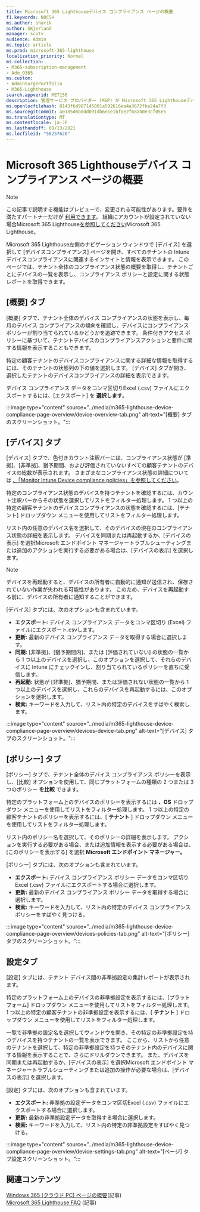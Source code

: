 ```yaml
---
title: Microsoft 365 Lighthouseデバイス コンプライアンス ページの概要
f1.keywords: NOCSH
ms.author: sharik
author: SKjerland
manager: scotv
audience: Admin
ms.topic: article
ms.prod: microsoft-365-lighthouse
localization_priority: Normal
ms.collection:
- M365-subscription-management
- Adm_O365
ms.custom:
- AdminSurgePortfolio
- M365-Lighthouse
search.appverid: MET150
description: 管理サービス プロバイダー (MSP) が Microsoft 365 Lighthouseデバイスコンプライアンス ページについて説明します。
ms.openlocfilehash: 8143f6d987145001a502616ea4a3672fba24a7f3
ms.sourcegitcommit: a0185d6b0dd091db6e1e1bfae2f68ab0e3cf05e5
ms.translationtype: MT
ms.contentlocale: ja-JP
ms.lasthandoff: 08/13/2021
ms.locfileid: "58257620"
---
```

# <a name="microsoft-365-lighthouse-device-compliance-page-overview"></a>Microsoft 365 Lighthouseデバイス コンプライアンス ページの概要

> [!NOTE]
> この記事で説明する機能はプレビューで、変更される可能性があります。要件を満たすパートナーだけが [利用できます](m365-lighthouse-requirements.md)。 組織にアカウントが設定されていない場合Microsoft 365 Lighthouse[を参照してください](m365-lighthouse-sign-up.md)Microsoft 365 Lighthouse。

Microsoft 365 Lighthouse左側のナビゲーション ウィンドウで [デバイス] を選択して [デバイスコンプライアンス] ページを開き、すべてのテナントの Intune デバイスコンプライアンスに関連するインサイトと情報を表示できます。 このページでは、テナント全体のコンプライアンス状態の概要を取得し、テナントごとにデバイスの一覧を表示し、コンプライアンス ポリシーと設定に関する状態レポートを取得できます。

## <a name="overview-tab"></a>[概要] タブ  
  
[概要] タブで、テナント全体のデバイス コンプライアンスの状態を表示し、毎月のデバイス コンプライアンスの傾向を確認し、デバイスにコンプライアンス ポリシーが割り当てられているかどうかを追跡できます。 条件付きアクセス ポリシーに基づいて、テナントデバイスのコンプライアンスアクションと要件に関する情報を表示することもできます。 

特定の顧客テナントのデバイスコンプライアンスに関する詳細な情報を取得するには、そのテナントの状態列の下の値を選択します。 [デバイス] タブが開き、選択したテナントのデバイスコンプライアンスの詳細を表示できます。

デバイス コンプライアンス データをコンマ区切りExcel (.csv) ファイルにエクスポートするには、[エクスポート] を **選択します**。

:::image type="content" source="../media/m365-lighthouse-device-compliance-page-overview/device-overview-tab.png" alt-text="[概要] タブのスクリーンショット。":::

## <a name="devices-tab"></a>[デバイス] タブ

[デバイス] タブで、色付きカウント注釈バーには、コンプライアンス状態が [準拠]、[非準拠]、猶予期間、および評価されていないすべての顧客テナントのデバイスの総数が表示されます。 さまざまなコンプライアンス状態の詳細については [、「Monitor Intune Device compliance policies」を参照してください](/mem/intune/protect/compliance-policy-monitor)。

特定のコンプライアンス状態のデバイスを持つテナントを確認するには、カウント注釈バーからその状態を選択してリストをフィルター処理します。 1 つ以上の特定の顧客テナントのデバイスコンプライアンスの状態を確認するには、[テナント] ドロップダウン メニューを使用してリストをフィルター処理します。

リスト内の任意のデバイス名を選択して、そのデバイスの現在のコンプライアンス状態の詳細を表示します。 デバイスを同期または再起動するか、[デバイスの表示] を選択Microsoft エンドポイント マネージャートラブルシューティングまたは追加のアクションを実行する必要がある場合は、[デバイスの表示] を選択します。

> [!NOTE]
> デバイスを再起動すると、デバイスの所有者に自動的に通知が送信され、保存されていない作業が失われる可能性があります。 このため、デバイスを再起動する前に、デバイスの所有者に通知することができます。

[デバイス] タブには、次のオプションも含まれています。

- **エクスポート:** デバイス コンプライアンス データをコンマ区切り (Excel) ファイルにエクスポート.csvします。
- **更新:** 最新のデバイス コンプライアンス データを取得する場合に選択します。
- **同期:** [非準拠]、[猶予期間内]、または [評価されていない] の状態の一覧から 1 つ以上のデバイスを選択し、このオプションを選択して、それらのデバイスに Intune にチェックインし、割り当てられているポリシーを直ちに受信します。
- **再起動:** 状態が [非準拠]、猶予期間、または評価されない状態の一覧から 1 つ以上のデバイスを選択し、これらのデバイスを再起動するには、このオプションを選択します。
- **検索:** キーワードを入力して、リスト内の特定のデバイスをすばやく検索します。
 
:::image type="content" source="../media/m365-lighthouse-device-compliance-page-overview/devices-device-tab.png" alt-text="[デバイス] タブのスクリーンショット。":::

## <a name="policies-tab"></a>[ポリシー] タブ

[ポリシー] タブで、テナント全体のデバイス コンプライアンス ポリシーを表示し、[比較] オプションを使用して、同じプラットフォームの種類の 2 つまたは 3 つのポリシー **を比較** できます。

特定のプラットフォーム上のデバイスのポリシーを表示するには **、OS** ドロップダウン メニューを使用してリストをフィルター処理します。 1 つ以上の特定の顧客テナントのポリシーを表示するには、[ **テナント** ] ドロップダウン メニューを使用してリストをフィルター処理します。

リスト内のポリシー名を選択して、そのポリシーの詳細を表示します。 アクションを実行する必要がある場合、または追加情報を表示する必要がある場合は、[このポリシーを表示する] を選択 **Microsoft エンドポイント マネージャー。**

[ポリシー] タブには、次のオプションも含まれています。

- **エクスポート:** デバイス コンプライアンス ポリシー データをコンマ区切りExcel (.csv) ファイルにエクスポートする場合に選択します。
- **更新:** 最新のデバイス コンプライアンス ポリシー データを取得する場合に選択します。
- **検索:** キーワードを入力して、リスト内の特定のデバイス コンプライアンス ポリシーをすばやく見つける。

:::image type="content" source="../media/m365-lighthouse-device-compliance-page-overview/devices-policies-tab.png" alt-text="[ポリシー] タブのスクリーンショット。":::

## <a name="settings-tab"></a>設定タブ

[設定] タブには、テナント デバイス間の非準拠設定の集計レポートが表示されます。 

特定のプラットフォーム上のデバイスの非準拠設定を表示するには、[プラットフォーム] ドロップダウン メニューを使用してリストをフィルター処理します。 1 つ以上の特定の顧客テナントの非準拠設定を表示するには、[ **テナント** ] ドロップダウン メニューを使用してリストをフィルター処理します。

一覧で非準拠の設定名を選択してウィンドウを開き、その特定の非準拠設定を持つデバイスを持つテナントの一覧を表示できます。 ここから、リストから任意のテナントを選択して、特定の非準拠設定を持つそのテナント内のデバイスに関する情報を表示することで、さらにドリルダウンできます。 また、デバイスを同期または再起動するか、[デバイスの表示] を選択Microsoft エンドポイント マネージャートラブルシューティングまたは追加の操作が必要な場合は、[デバイスの表示] を選択します。

[設定] タブには、次のオプションも含まれています。

- **エクスポート:** 非準拠の設定データをコンマ区切Excel (.csv) ファイルにエクスポートする場合に選択します。
- **更新:** 最新の非準拠設定データを取得する場合に選択します。
- **検索:** キーワードを入力して、リスト内の特定の非準拠設定をすばやく見つける。

:::image type="content" source="../media/m365-lighthouse-device-compliance-page-overview/device-settings-tab.png" alt-text="[ページ] タブ設定スクリーンショット。":::

## <a name="related-content"></a>関連コンテンツ

[Windows 365 (クラウド PC) ページの概要](m365-lighthouse-win365-page-overview.md)(記事)\
[Microsoft 365 Lighthouse FAQ](m365-lighthouse-faq.yml) (記事)
